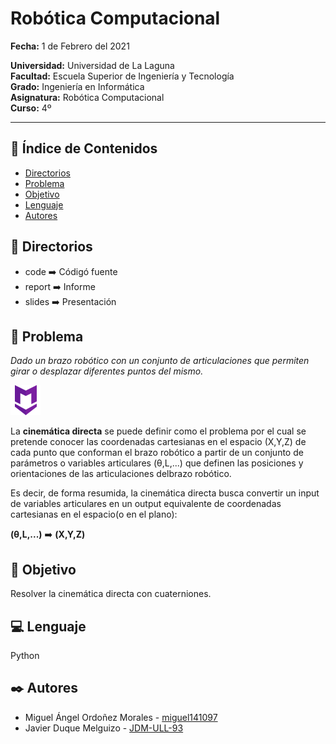 # **Robótica Computacional**  
   
**Fecha:** 1 de Febrero del 2021  

**Universidad:** Universidad de La Laguna  
**Facultad:** Escuela Superior de Ingeniería y Tecnología  
**Grado:** Ingeniería en Informática  
**Asignatura:** Robótica Computacional  
**Curso:** 4º  

---

## 📄 **Índice de Contenidos** 

- [ Directorios ](#directories)
- [ Problema ](#problem)
- [ Objetivo ](#objective)
- [ Lenguaje ](#language)
- [ Autores ](#authors)

<a name="directories"></a>
## 📁 **Directorios** 

* code ➡️ Códigó fuente
* report ➡️ Informe 
* slides ➡️ Presentación


<a name="problem"></a>
## 🤔 **Problema** 

*Dado un brazo robótico con un conjunto de articulaciones que permiten girar o desplazar diferentes puntos del mismo.*

![BrazoRobotico](https://github.com/adam-p/markdown-here/raw/master/src/common/images/icon48.png "Brazo Robótico")


La **cinemática directa** se puede definir como el problema por el cual se pretende conocer las coordenadas cartesianas en el espacio (X,Y,Z) de cada punto que conforman el brazo robótico a partir de un conjunto de parámetros o variables articulares (θ,L,...) que definen las posiciones y orientaciones de las articulaciones delbrazo robótico. 

Es decir, de forma resumida, la cinemática directa busca convertir un input de variables articulares en un output equivalente de coordenadas cartesianas en el espacio(o en el plano):

**(θ,L,...)** ➡️ **(X,Y,Z)**

<a name="objective"></a>
## 🎯 **Objetivo** 

Resolver la cinemática directa con cuaterniones.


<a name="language"></a>
## 💻 **Lenguaje** 

Python


<a name="authors"></a>
## ✒️ **Autores** 

* Miguel Ángel Ordoñez Morales - [miguel141097](https://github.com/miguel141097) 
* Javier Duque Melguizo - [JDM-ULL-93](https://github.com/JDM-ULL-93)